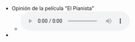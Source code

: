 - Opinión de la película "El Pianista"
	- ![2022-08-15-18-35-48.mp3](../assets/2022-08-15-18-35-48.mp3)
-